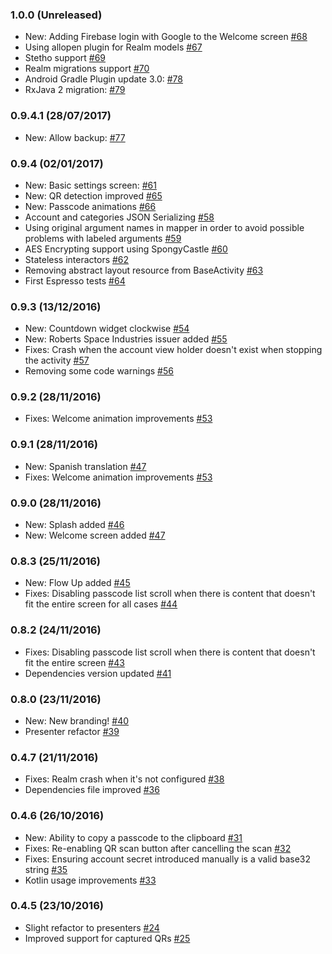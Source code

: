 ### 1.0.0 (Unreleased)

* New: Adding Firebase login with Google to the Welcome screen [#68](https://github.com/arturogutierrez/Openticator/pull/68)
* Using allopen plugin for Realm models [#67](https://github.com/arturogutierrez/Openticator/pull/67)
* Stetho support [#69](https://github.com/arturogutierrez/Openticator/pull/69)
* Realm migrations support [#70](https://github.com/arturogutierrez/Openticator/pull/70)
* Android Gradle Plugin update 3.0: [#78](https://github.com/arturogutierrez/Openticator/pull/78)
* RxJava 2 migration: [#79](https://github.com/arturogutierrez/Openticator/pull/79)

### 0.9.4.1 (28/07/2017)

* New: Allow backup: [#77](https://github.com/arturogutierrez/Openticator/pull/77)

### 0.9.4 (02/01/2017)

* New: Basic settings screen: [#61](https://github.com/arturogutierrez/Openticator/pull/61)
* New: QR detection improved [#65](https://github.com/arturogutierrez/Openticator/pull/65)
* New: Passcode animations [#66](https://github.com/arturogutierrez/Openticator/pull/66)
* Account and categories JSON Serializing [#58](https://github.com/arturogutierrez/Openticator/pull/58)
* Using original argument names in mapper in order to avoid possible problems with labeled arguments [#59](https://github.com/arturogutierrez/Openticator/pull/59)
* AES Encrypting support using SpongyCastle [#60](https://github.com/arturogutierrez/Openticator/pull/60)
* Stateless interactors [#62](https://github.com/arturogutierrez/Openticator/pull/62)
* Removing abstract layout resource from BaseActivity [#63](https://github.com/arturogutierrez/Openticator/pull/63)
* First Espresso tests [#64](https://github.com/arturogutierrez/Openticator/pull/64)

### 0.9.3 (13/12/2016)

* New: Countdown widget clockwise [#54](https://github.com/arturogutierrez/Openticator/pull/54)
* New: Roberts Space Industries issuer added [#55](https://github.com/arturogutierrez/Openticator/pull/55)
* Fixes: Crash when the account view holder doesn't exist when stopping the activity [#57](https://github.com/arturogutierrez/Openticator/pull/57)
* Removing some code warnings [#56](https://github.com/arturogutierrez/Openticator/pull/56)

### 0.9.2 (28/11/2016)

* Fixes: Welcome animation improvements [#53](https://github.com/arturogutierrez/Openticator/pull/53)

### 0.9.1 (28/11/2016)

* New: Spanish translation [#47](https://github.com/arturogutierrez/Openticator/pull/49)
* Fixes: Welcome animation improvements [#53](https://github.com/arturogutierrez/Openticator/pull/53)

### 0.9.0 (28/11/2016)

* New: Splash added [#46](https://github.com/arturogutierrez/Openticator/pull/46)
* New: Welcome screen added [#47](https://github.com/arturogutierrez/Openticator/pull/47)

### 0.8.3 (25/11/2016)

* New: Flow Up added [#45](https://github.com/arturogutierrez/Openticator/pull/45)
* Fixes: Disabling passcode list scroll when there is content that doesn't fit the entire screen for all cases [#44](https://github.com/arturogutierrez/Openticator/pull/44)

### 0.8.2 (24/11/2016)

* Fixes: Disabling passcode list scroll when there is content that doesn't fit the entire screen  [#43](https://github.com/arturogutierrez/Openticator/pull/43)
* Dependencies version updated [#41](https://github.com/arturogutierrez/Openticator/pull/42)

### 0.8.0 (23/11/2016)

* New: New branding! [#40](https://github.com/arturogutierrez/Openticator/pull/40)
* Presenter refactor [#39](https://github.com/arturogutierrez/Openticator/pull/39)

### 0.4.7 (21/11/2016)

* Fixes: Realm crash when it's not configured [#38](https://github.com/arturogutierrez/Openticator/pull/38)
* Dependencies file improved [#36](https://github.com/arturogutierrez/Openticator/pull/36)

### 0.4.6 (26/10/2016)

* New: Ability to copy a passcode to the clipboard [#31](https://github.com/arturogutierrez/Openticator/pull/31)
* Fixes: Re-enabling QR scan button after cancelling the scan [#32](https://github.com/arturogutierrez/Openticator/pull/32)
* Fixes: Ensuring account secret introduced manually is a valid base32 string [#35](https://github.com/arturogutierrez/Openticator/pull/35)
* Kotlin usage improvements [#33](https://github.com/arturogutierrez/Openticator/pull/33)

### 0.4.5 (23/10/2016)

* Slight refactor to presenters [#24](https://github.com/arturogutierrez/Openticator/pull/24)
* Improved support for captured QRs [#25](https://github.com/arturogutierrez/Openticator/pull/25)
